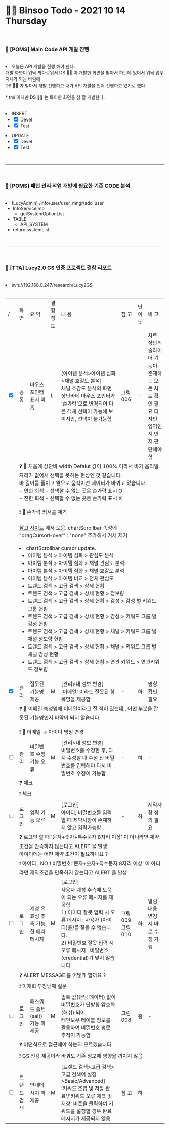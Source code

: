 <br/><br/>

# 👩‍💻 Binsoo Todo - 2021 10 14 Thursday

<br/>

### 🔸 [POMS] Main Code API 개발 진행

<br/>
<li> 
    오늘은 API 개발을 진행 해야 한다. <br/> 개발 화면이 워낙 까다로워서  DS 👩‍💻 이 개발한 화면을 받아서 하는데 있어서 워낙 업무 지체가 되는 바람에 <br/> DS 👩‍💻 가 받아서 개발 진행하고 내가 API 개발을 먼저 진행하고 있기로 했다.<br/><br/>
    * tmi 이지만 DS 👩‍💻 는 특이한 화면을 참 잘 개발한다. 
</li>
<br/><br/>
<li> INSERT
    <ul>
        <li><input type="checkbox" name="chk_info" value="CSS" checked="checked"> Devel</li>
        <li><input type="checkbox" name="chk_info" value="CSS" checked="checked"> Test</li>
    </ul>
</li>
<li> UPDATE
    <ul>
        <li><input type="checkbox" name="chk_info" value="CSS" checked="checked"> Devel</li>
        <li><input type="checkbox" name="chk_info" value="CSS" checked="checked"> Test</li> 
    </ul>
</li>

<br><hr/><br>

### 🔸 [POMS] 패턴 관리 작업 개발에 필요한 기존 CODE 분석

<br/>

<li> (LucyAdmin) /info/user/user_mngr/add_user
    <ul>
        <li>InfoServiceImp
            <ul>
                <li>getSystemOptionList</li>
            </ul>
        </li>
        <li>TABLE 
            <ul>
                <li>API_SYSTEM</li>
            </ul>
        </li>
        <li>return systemList</li>
    </ul>
</li>

<br><hr/><br>

### 🔸  [TTA] Lucy2.0 GS 인증 프로젝트 결함 리포트

<br/>
<li> svn://192.168.0.247/research/Lucy2GS </li>
<br/>


<table>
    <tr>
        <td>/</td>
        <td>화 면</td>
        <td>요 약</td>
        <td>결함 정도</td>
        <td>내 용</td>
        <td>참 고</td>
        <td>난이도</td>
        <td>비 고</td>
    </tr>
    <tr>
        <td><input type="checkbox" checked></td>
        <td>공통</td>
        <td>마우스 포인터 표시 미흡</td>
        <td>L</td>
        <td>[아이템 분석>아이템 심화>채널 호감도 분석] <br/> 채널 호감도 분석의 화면 상단바에 마우스 포인터가 '손가락'으로 변경되어 다른 객체 선택이 가능해 보이지만, 선택이 불가능함</td>
        <td>그림 006</td>
        <td>-</td>
        <td>차트 상단의 슬라이더 기능이 존재하는 모든 차트 확인 필요 디자인 영역인지 먼저 판단해야함</td>
    </tr>
    <tr>
        <td></td>
        <td colspan="8"> 
            ❓ 👩  처음에 상단바 width Defalut 값이 100% 이라서 바가 움직일 자리가 없어서 선택을 못하는 현상인 것 같습니다. <br/> 
            바 길이를 줄이고 옆으로 움직이면 데이터가 바뀌고 있습니다. <br/> 
             - 연한 회색 - 선택할 수 없는 곳은 손가락 표시 O <br/> 
             - 진한 회색 - 선택할 수 없는 곳은 손가락 표시 X <br/><br/> 
            ❗ 👦 손가락 커서를 제거 <br/> <br/> 
            <a href = "https://docs.amcharts.com/3/javascriptcharts/ChartScrollbar">참고 사이트</a> 에서 도움.
            chartScrollbar 속성에 "dragCursorHover" : "none" 추가해서 커서 제거<br/><br/>
            <li>chartScrollbar cursor update.
                <ul>
                    <li>아이템 분석 > 아이템 심화 > 관심도 분석</li>
                    <li>아이템 분석 > 아이템 심화 > 채널 관심도 분석</li>
                    <li>아이템 분석 > 아이템 심화 > 채널 호감도 분석</li>
                    <li>아이템 분석 > 아이템 비교 > 전체 관심도 </li>
                    <li>트렌드 검색 > 고급 검색 > 상세 현황</li>
                    <li>트렌드 검색 > 고급 검색 > 상세 현황 > 정보량</li>
                    <li>트렌드 검색 > 고급 검색 > 상세 현황 > 감성 > 감성 별 키워드 그룹 현황 </li>
                    <li>트렌드 검색 > 고급 검색 > 상세 현황 > 감성 > 키워드 그룹 별 감성 현황 </li>
                    <li>트렌드 검색 > 고급 검색 > 상세 현황 > 채널 > 키워드 그룹 별 채널 정보량 현황</li>
                    <li>트렌드 검색 > 고급 검색 > 상세 현황 > 채널 > 키워드 그룹 별 채널 감성 현황</li>
                    <li>트렌드 검색 > 고급 검색 > 상세 현황 > 연관 키워드 > 연관키워드 정보량 </li>
                </ul>
            </li>
        </td>
    </tr>
    <tr>
        <td><input type="checkbox" checked></td>
        <td>관리</td>
        <td>잘못된 기능명 제공</td>
        <td>M</td>
        <td>[관리>내 정보 변경] <br/> '이메일' 이라는 잘못된 항목명을 제공함</td>
        <td>-</td>
        <td>하</td>
        <td>명칭 확인 필요</td>
    </tr>
    <tr>
        <td></td>
        <td colspan="8"> 
            ❓ 👩 이메일 속성명에 이메일이라고 잘 적혀 있는데,, 어떤 부분을 잘못된 기능명인지 파악이 되지 않습니다.<br/><br/> 
            ❗ 👦 이메일 → 아이디 명칭 변경
        </td>
    </tr>
    <tr>
        <td><input type="checkbox"></td>
        <td>관리</td>
        <td>비밀번호 수정 기능 오류</td>
        <td>M</td>
        <td>[관리>내 정보 변경] <br/> 비밀번호를 수정한 후, 다시 수정할 때 수정 전 비밀번호를 입력해야 다시 비밀번호 수정이 가능함</td>
        <td>-</td>
        <td>하</td>
        <td>-</td>
    </tr>
    <tr>
        <td></td>
        <td colspan="8"> 
            ❓ 체크
        </td>
    </tr>
    <tr>
        <td></td>
        <td colspan="8"> 
            ❗ 체크
        </td>
    </tr>
    <tr>
        <td><input type="checkbox"></td>
        <td>로그인</td>
        <td>입력 기능 오류</td>
        <td>M</td>
        <td>[로그인] <br/> 아이디, 비밀번호를 입력할 때 제약사항이 존재하지 않고 입력가능함</td>
        <td>-</td>
        <td>하</td>
        <td>제약사항 정의 필요</td>
    </tr>
    <tr>
        <td></td>
        <td colspan="8"> 
            ❓ 로그인 할 때 '문자+숫자+특수문자 8자리 이상' 이 아니라면 제약조건을 만족하지 않는다고 ALERT 을 발생 <br/> 
            아이디에는 어떤 제약 조건이 필요하나요 ?
        </td>
    </tr>
    <tr>
        <td></td>
        <td colspan="8"> 
            ❗ 아이디  : NO
            ❗ 비밀번호:'문자+숫자+특수문자 8자리 이상' 이 아니라면 제약조건을 만족하지 않는다고 ALERT 을 발생
        </td>
    </tr>
    <tr>
        <td><input type="checkbox"></td>
        <td>로그인</td>
        <td>계정 유효성 추측 가능한 에러 메시지</td>
        <td>M</td>
        <td>[로그인] <br/> 사용자 계정 추측에 도움이 되는 오류 메시지를 제공함 <br/> 1) 아이디 잘못 입력 시 오류 메시지 : 사용자 (아이디)을/를 찾을 수 없습니다. <br/> 2) 비밀번호 잘못 입력 시 오류 메시지 : 비밀번호(credential)가 맞지 않습니다.</td>
        <td>그림 009 그림 010</td>
        <td>하</td>
        <td>알림 내용 변경 시 바로 수정 가능</td>
    </tr>
    <tr>
        <td></td>
        <td colspan="8"> 
            ❓ ALERT MESSAGE 를 어떻게 할까요 ?
        </td>
    </tr>
    <tr>
        <td></td>
        <td colspan="8"> 
            ❗ 이재희 부장님께 질문
        </td>
    </tr>
    <tr>
        <td><input type="checkbox"></td>
        <td>로그인</td>
        <td>패스워드 솔트(salt) 기능 미제공</td>
        <td>M</td>
        <td>솔트 값(랜덤 데이터) 없이 비밀번호가 단방향 암호화(해쉬) 되어, <br/> 레인보우 테이블 정보를 활용하여 비밀번호 평문 추적이 가능함</td>
        <td>그림 008</td>
        <td>중</td>
        <td>-</td>
    </tr>
    <tr>
        <td></td>
        <td colspan="8"> 
            ❓ 어떤식으로 접근해야 하는지 모르겠습니다.
        </td>
    </tr>
    <tr>
        <td></td>
        <td colspan="8"> 
            ❗ GS 전용 제공이라 바꿔도 기존 정보에 영향을 끼치지 않음
        </td>
    </tr>
    <tr>
        <td><input type="checkbox"></td>
        <td>트렌드 검색</td>
        <td>안내메시지 미제공</td>
        <td>M</td>
        <td>[트렌드 검색>고급 검색>고급 검색어 설정>Basic/Advanced] <br/> '키워드 조합 및 저장 완료'/'키워드 오류 체크 및 저장' 버튼을 클릭하여 키워드를 설정할 경우 완료 메시지가 제공되지 않음</td>
        <td>참 고</td>
        <td>하</td>
        <td>-</td>
    </tr>
</table>
<br/><br/>